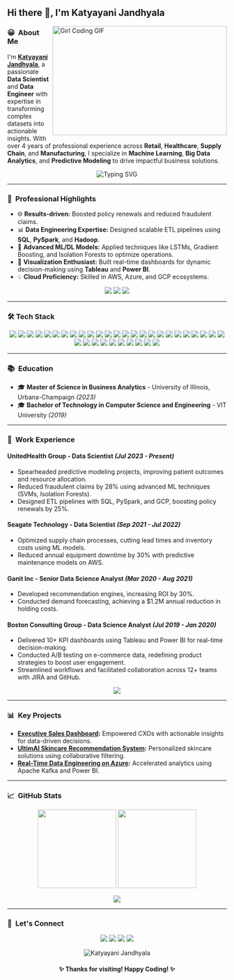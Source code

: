 ## Hi there 👋, I'm Katyayani Jandhyala

<img align="right" alt="Girl Coding GIF" height=250 width=400 src="https://media.giphy.com/media/L1R1tvI9svkIWwpVYr/giphy.gif"/>

### 😀 &nbsp;About Me
I'm **[Katyayani Jandhyala](https://github.com/Katyayani09)**, a passionate **Data Scientist** and **Data Engineer** with expertise in transforming complex datasets into actionable insights. With over 4 years of professional experience across **Retail**, **Healthcare**, **Supply Chain**, and **Manufacturing**, I specialize in **Machine Learning**, **Big Data Analytics**, and **Predictive Modeling** to drive impactful business solutions.

<div align="center">
  <img src="https://readme-typing-svg.herokuapp.com?color=F776C1&lines=Data+Scientist;Machine+Learning+Specialist;Cloud+Data+Engineer;Big+Data+Enthusiast;Always+Learning!" alt="Typing SVG" />
</div>

---

### 🚀 &nbsp;Professional Highlights
- 🌐 **Results-driven:** Boosted policy renewals and reduced fraudulent claims.
- 📊 **Data Engineering Expertise:** Designed scalable ETL pipelines using **SQL**, **PySpark**, and **Hadoop**.
- 🤖 **Advanced ML/DL Models:** Applied techniques like LSTMs, Gradient Boosting, and Isolation Forests to optimize operations.
- 🧠 **Visualization Enthusiast:** Built real-time dashboards for dynamic decision-making using **Tableau** and **Power BI**.
- 💡 **Cloud Proficiency:** Skilled in AWS, Azure, and GCP ecosystems.

<div align="center">
  <a href="#work-experience"><img src="https://img.shields.io/badge/-Work%20Experience-8A2BE2?style=for-the-badge&logo=google" /></a>
  <a href="#key-projects"><img src="https://img.shields.io/badge/-Key%20Projects-20B2AA?style=for-the-badge&logo=github" /></a>
  <a href="#tech-stack"><img src="https://img.shields.io/badge/-Tech%20Stack-FF4500?style=for-the-badge&logo=python" /></a>
</div>

---

### 🛠️ Tech Stack

<div align="center">
  <a href="https://www.python.org/"><img src="https://img.shields.io/badge/Python-FFD43B?style=for-the-badge&logo=python&logoColor=darkgreen" /></a>
  <a href="https://en.wikipedia.org/wiki/C_(programming_language)"><img src="https://img.shields.io/badge/C-00599C?style=for-the-badge&logo=c&logoColor=white" /></a>
  <a href="https://www.oracle.com/java/"><img src="https://img.shields.io/badge/Java-ED8B00?style=for-the-badge&logo=java&logoColor=white" /></a>
  <a href="https://isocpp.org/"><img src="https://img.shields.io/badge/C++-00599C?style=for-the-badge&logo=c%2B%2B&logoColor=white" /></a>
  <a href="https://www.w3.org/html/"><img src="https://img.shields.io/badge/HTML-E34F26?style=for-the-badge&logo=html5&logoColor=white" /></a>
  <a href="https://www.w3schools.com/css/"><img src="https://img.shields.io/badge/CSS-1572B6?style=for-the-badge&logo=css3&logoColor=white" /></a>
  <a href="https://developer.mozilla.org/en-US/docs/Web/JavaScript"><img src="https://img.shields.io/badge/JavaScript-F7DF1E?style=for-the-badge&logo=javascript&logoColor=black" /></a>
  <a href="https://www.tensorflow.org/"><img src="https://img.shields.io/badge/TensorFlow-FF6F00?style=for-the-badge&logo=tensorflow&logoColor=white" /></a>
  <a href="https://keras.io/"><img src="https://img.shields.io/badge/Keras-D00000?style=for-the-badge&logo=keras&logoColor=white" /></a>
  <a href="https://pytorch.org/"><img src="https://img.shields.io/badge/PyTorch-EE4C2C?style=for-the-badge&logo=pytorch&logoColor=white" /></a>
  <a href="https://huggingface.co/"><img src="https://img.shields.io/badge/Hugging%20Face-FFCA28?style=for-the-badge&logo=huggingface&logoColor=black" /></a>
  <a href="https://scikit-learn.org/"><img src="https://img.shields.io/badge/Scikit%20Learn-F7931E?style=for-the-badge&logo=scikit-learn&logoColor=white" /></a>
  <a href="https://opencv.org/"><img src="https://img.shields.io/badge/OpenCV-5C3EE8?style=for-the-badge&logo=opencv&logoColor=white" /></a>
  <a href="https://numpy.org/"><img src="https://img.shields.io/badge/NumPy-013243?style=for-the-badge&logo=numpy&logoColor=white" /></a>
  <a href="https://pandas.pydata.org/"><img src="https://img.shields.io/badge/Pandas-150458?style=for-the-badge&logo=pandas&logoColor=white" /></a>
  <a href="https://www.anaconda.com/"><img src="https://img.shields.io/badge/Anaconda-44A833?style=for-the-badge&logo=anaconda&logoColor=white" /></a>
  <a href="https://jupyter.org/"><img src="https://img.shields.io/badge/Jupyter-Notebook-F37626?style=for-the-badge&logo=jupyter&logoColor=white" /></a>
  <a href="https://spark.apache.org/"><img src="https://img.shields.io/badge/Apache%20Spark-E25A1C?style=for-the-badge&logo=apachespark&logoColor=white" /></a>
  <a href="https://www.mysql.com/"><img src="https://img.shields.io/badge/MySQL-4479A1?style=for-the-badge&logo=mysql&logoColor=white" /></a>
  <a href="https://www.postgresql.org/"><img src="https://img.shields.io/badge/PostgreSQL-336791?style=for-the-badge&logo=postgresql&logoColor=white" /></a>
  <a href="https://www.mongodb.com/"><img src="https://img.shields.io/badge/MongoDB-47A248?style=for-the-badge&logo=mongodb&logoColor=white" /></a>
  <a href="https://www.djangoproject.com/"><img src="https://img.shields.io/badge/Django-092E20?style=for-the-badge&logo=django&logoColor=white" /></a>
  <a href="https://flask.palletsprojects.com/"><img src="https://img.shields.io/badge/Flask-000000?style=for-the-badge&logo=flask&logoColor=white" /></a>
  <a href="https://fastapi.tiangolo.com/"><img src="https://img.shields.io/badge/FastAPI-009688?style=for-the-badge&logo=fastapi&logoColor=white" /></a>
  <a href="https://flutter.dev/"><img src="https://img.shields.io/badge/Flutter-02569B?style=for-the-badge&logo=flutter&logoColor=white" /></a>
  <a href="https://git-scm.com/"><img src="https://img.shields.io/badge/Git-F05032?style=for-the-badge&logo=git&logoColor=white" /></a>
  <a href="https://www.postman.com/"><img src="https://img.shields.io/badge/Postman-FF6C37?style=for-the-badge&logo=postman&logoColor=white" /></a>
  <a href="https://www.mongodb.com/cloud/atlas/"><img src="https://img.shields.io/badge/MongoDB%20Atlas-47A248?style=for-the-badge&logo=mongodb&logoColor=white" /></a>
  <a href="https://www.docker.com/"><img src="https://img.shields.io/badge/Docker-2496ED?style=for-the-badge&logo=docker&logoColor=white" /></a>
  <a href="https://kubernetes.io/"><img src="https://img.shields.io/badge/Kubernetes-326CE5?style=for-the-badge&logo=kubernetes&logoColor=white" /></a>
  <a href="https://aws.amazon.com/"><img src="https://img.shields.io/badge/AWS-232F3E?style=for-the-badge&logo=amazonaws&logoColor=white" /></a>
  <a href="https://cloud.google.com/"><img src="https://img.shields.io/badge/GCP-4285F4?style=for-the-badge&logo=googlecloud&logoColor=white" /></a>
  <a href="https://streamlit.io/"><img src="https://img.shields.io/badge/Streamlit-FF4B4B?style=for-the-badge&logo=streamlit&logoColor=white" /></a>
  <a href="https://hadoop.apache.org/"><img src="https://img.shields.io/badge/Hadoop-66CCFF?style=for-the-badge&logo=apachehadoop&logoColor=black" /></a>
  <a href="https://langchain.com/"><img src="https://img.shields.io/badge/LangChain-2E8B57?style=for-the-badge" /></a>
</div>

---

### 📚 &nbsp;Education
- 🎓 **Master of Science in Business Analytics** - University of Illinois, Urbana-Champaign *(2023)*
- 🎓 **Bachelor of Technology in Computer Science and Engineering** - VIT University *(2019)*

---

### 💼 &nbsp;Work Experience

#### **UnitedHealth Group** - Data Scientist *(Jul 2023 - Present)*
- Spearheaded predictive modeling projects, improving patient outcomes and resource allocation.
- Reduced fraudulent claims by 28% using advanced ML techniques (SVMs, Isolation Forests).
- Designed ETL pipelines with SQL, PySpark, and GCP, boosting policy renewals by 25%.

#### **Seagate Technology** - Data Scientist *(Sep 2021 - Jul 2022)*
- Optimized supply chain processes, cutting lead times and inventory costs using ML models.
- Reduced annual equipment downtime by 30% with predictive maintenance models on AWS.

#### **Ganit Inc** - Senior Data Science Analyst *(Mar 2020 - Aug 2021)*
- Developed recommendation engines, increasing ROI by 30%.
- Conducted demand forecasting, achieving a $1.2M annual reduction in holding costs.

#### **Boston Consulting Group** - Data Science Analyst *(Jul 2019 - Jan 2020)*
- Delivered 10+ KPI dashboards using Tableau and Power BI for real-time decision-making.
- Conducted A/B testing on e-commerce data, redefining product strategies to boost user engagement.
- Streamlined workflows and facilitated collaboration across 12+ teams with JIRA and GitHub.

<div align="center">
  <img src="https://readme-typing-svg.herokuapp.com?color=FF6347&center=true&lines=Collaborated+with+diverse+teams;Delivered+measurable+business+impact;Focused+on+AI-driven+solutions" />
</div>

---

### 📊 &nbsp;Key Projects

- **[Executive Sales Dashboard](https://public.tableau.com/app/profile/katyayani.jandhyala/viz/ExecutiveSalesDashboard_17002804815570/ExecutiveOverview):** Empowered CXOs with actionable insights for data-driven decisions.
- **[UltimAI Skincare Recommendation System](https://ultimaipage.streamlit.app/):** Personalized skincare solutions using collaborative filtering.
- **[Real-Time Data Engineering on Azure](https://github.com/Katyayani09/azure-data-engineering-projects):** Accelerated analytics using Apache Kafka and Power BI.

---

### 📈 &nbsp;GitHub Stats

<p align="center">
  <img height="180em" src="https://github-readme-stats.vercel.app/api?username=Katyayani09&show_icons=true&theme=radical&title_color=F776C1&text_color=FFFFFF&icon_color=FFD700" />
  <img height="180em" src="https://github-readme-stats.vercel.app/api/top-langs/?username=Katyayani09&theme=radical&hide_border=true&langs_count=10&layout=compact" />
</p>

<div align="center">
  <img src="https://github-profile-trophy.vercel.app/?username=Katyayani09&theme=gruvbox" />
</div>

---

### 🤝 &nbsp;Let's Connect
<div align="center">
  <a href="https://www.linkedin.com/in/katyayanijs/"><img src="https://img.shields.io/badge/-LinkedIn-blue?style=for-the-badge&logo=linkedin&logoColor=white" /></a>
  <a href="https://katyayani.vercel.app/"><img src="https://img.shields.io/badge/Portfolio-00C0C0?style=for-the-badge" /></a>
  <a href="https://github.com/Katyayani09"><img src="https://img.shields.io/badge/GitHub-100000?style=for-the-badge&logo=github&logoColor=white" /></a>
  <a href="mailto:katyayanij.js@gmail.com"><img src="https://img.shields.io/badge/Email-D14836?style=for-the-badge&logo=gmail&logoColor=white" /></a>
</div>

<p align="center">
  <img src="https://komarev.com/ghpvc/?username=Katyayani09&label=Profile%20views&color=F776C1&style=flat" alt="Katyayani Jandhyala" />
</p>

<div align="center">
  <h4> 
    ✨ Thanks for visiting! Happy Coding! ✨ 
  </h4>
</div>
